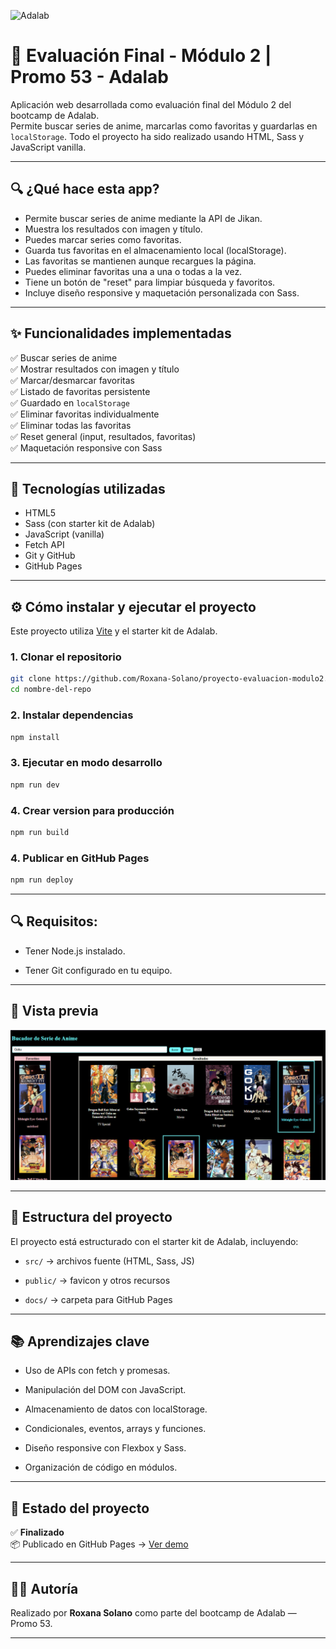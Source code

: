 ![Adalab](https://beta.adalab.es/resources/images/adalab-logo-155x61-bg-white.png)

# 🎌 Evaluación Final - Módulo 2 | Promo 53 - Adalab

Aplicación web desarrollada como evaluación final del Módulo 2 del bootcamp de Adalab.  
Permite buscar series de anime, marcarlas como favoritas y guardarlas en `localStorage`. Todo el proyecto ha sido realizado usando HTML, Sass y JavaScript vanilla.

---

## 🔍 ¿Qué hace esta app?

- Permite buscar series de anime mediante la API de Jikan.
- Muestra los resultados con imagen y título.
- Puedes marcar series como favoritas.
- Guarda tus favoritas en el almacenamiento local (localStorage).
- Las favoritas se mantienen aunque recargues la página.
- Puedes eliminar favoritas una a una o todas a la vez.
- Tiene un botón de "reset" para limpiar búsqueda y favoritos.
- Incluye diseño responsive y maquetación personalizada con Sass.

---

## ✨ Funcionalidades implementadas

✅ Buscar series de anime  
✅ Mostrar resultados con imagen y título  
✅ Marcar/desmarcar favoritas  
✅ Listado de favoritas persistente  
✅ Guardado en `localStorage`  
✅ Eliminar favoritas individualmente  
✅ Eliminar todas las favoritas  
✅ Reset general (input, resultados, favoritas)  
✅ Maquetación responsive con Sass

---

## 🧠 Tecnologías utilizadas

- HTML5
- Sass (con starter kit de Adalab)
- JavaScript (vanilla)
- Fetch API
- Git y GitHub
- GitHub Pages

---

## ⚙️ Cómo instalar y ejecutar el proyecto

Este proyecto utiliza [Vite](https://vitejs.dev/) y el starter kit de Adalab.

### 1. Clonar el repositorio

```bash
git clone https://github.com/Roxana-Solano/proyecto-evaluacion-modulo2.git
cd nombre-del-repo
```

### 2. Instalar dependencias

```bash
npm install
```

### 3. Ejecutar en modo desarrollo

```bash
npm run dev
```

### 4. Crear version para producción

```bash
npm run build
```

### 4. Publicar en GitHub Pages

```bash
npm run deploy
```

---

## 🔍 Requisitos:

- Tener Node.js instalado.

- Tener Git configurado en tu equipo.

---

## 📸 Vista previa

![Captura de la landing page](./public/images/proyect.png)

---

## 📁 Estructura del proyecto

El proyecto está estructurado con el starter kit de Adalab, incluyendo:

- `src/` → archivos fuente (HTML, Sass, JS)

- `public/` → favicon y otros recursos

- `docs/` → carpeta para GitHub Pages

---

## 📚 Aprendizajes clave

- Uso de APIs con fetch y promesas.

- Manipulación del DOM con JavaScript.

- Almacenamiento de datos con localStorage.

- Condicionales, eventos, arrays y funciones.

- Diseño responsive con Flexbox y Sass.

- Organización de código en módulos.

---

## 🧪 Estado del proyecto

✅ **Finalizado**  
📦 Publicado en GitHub Pages → [Ver demo](https://roxana-solano.github.io/proyecto-evaluacion-modulo2/)

---

## 🙋‍♀️ Autoría

Realizado por **Roxana Solano** como parte del bootcamp de Adalab — Promo 53.

---

